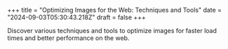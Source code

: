+++
title = "Optimizing Images for the Web: Techniques and Tools"
date = "2024-09-03T05:30:43.218Z"
draft = false
+++

  Discover various techniques and tools to optimize images for faster load times and better performance on the web.
        